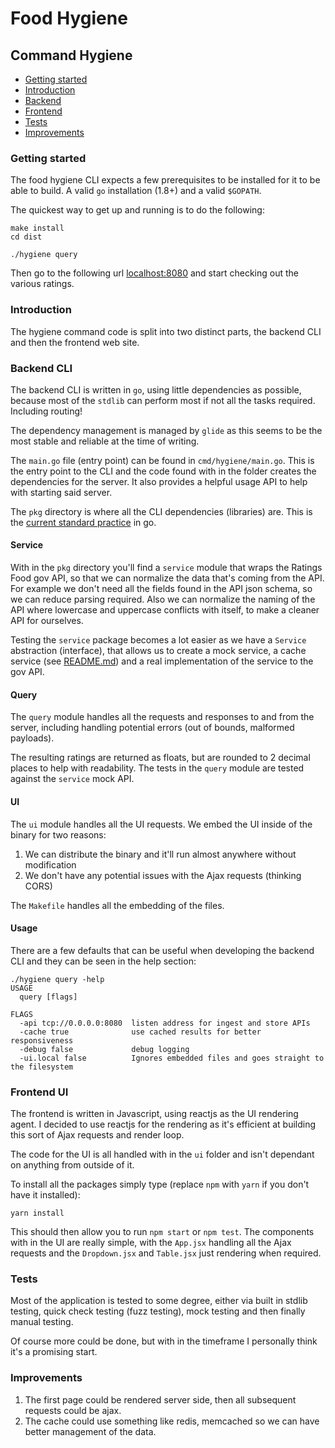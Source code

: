 # Food Hygiene

## Command Hygiene

 - [Getting started](#getting-started)
 - [Introduction](#introduction)
 - [Backend](#backend-cli)
 - [Frontend](#frontend-ui)
 - [Tests](#tests)
 - [Improvements](#improvements)

### Getting started

The food hygiene CLI expects a few prerequisites to be installed for it to be
able to build. A valid `go` installation (1.8+) and a valid `$GOPATH`.

The quickest way to get up and running is to do the following:

```
make install
cd dist

./hygiene query
```

Then go to the following url [localhost:8080](localhost:8080/ui/dist/) and
start checking out the various ratings.

### Introduction

The hygiene command code is split into two distinct parts, the backend CLI and
then the frontend web site.

### Backend CLI

The backend CLI is written in `go`, using little dependencies as possible,
because most of the `stdlib` can perform most if not all the tasks required.
Including routing!

The dependency management is managed by `glide` as this seems to be the most
stable and reliable at the time of writing.

The `main.go` file (entry point) can be found in `cmd/hygiene/main.go`. This
is the entry point to the CLI and the code found with in the folder creates
the dependencies for the server. It also provides a helpful usage API to help
with starting said server.

The `pkg` directory is where all the CLI dependencies (libraries) are. This
is the [current standard practice](https://peter.bourgon.org/go-best-practices-2016/#repository-structure)
in go.

#### Service

With in the `pkg` directory you'll find a `service` module that wraps the
Ratings Food gov API, so that we can normalize the data that's coming from the
API. For example we don't need all the fields found in the API json schema, so
we can reduce parsing required. Also we can normalize the naming of the
API where lowercase and uppercase conflicts with itself, to make a cleaner API
for ourselves.

Testing the `service` package becomes a lot easier as we have a `Service`
abstraction (interface), that allows us to create a mock service, a cache
service (see [README.md](pkg/service/README.md)) and a real implementation of
the service to the gov API.

#### Query

The `query` module handles all the requests and responses to and from the
server, including handling potential errors (out of bounds, malformed payloads).

The resulting ratings are returned as floats, but are rounded to 2 decimal
places to help with readability. The tests in the `query` module are tested
against the `service` mock API.

#### UI

The `ui` module handles all the UI requests. We embed the UI inside of the
binary for two reasons:

 1. We can distribute the binary and it'll run almost anywhere without
  modification
 2. We don't have any potential issues with the Ajax requests (thinking CORS)

The `Makefile` handles all the embedding of the files.

#### Usage

There are a few defaults that can be useful when developing the backend CLI and
they can be seen in the help section:

```
./hygiene query -help
USAGE
  query [flags]

FLAGS
  -api tcp://0.0.0.0:8080  listen address for ingest and store APIs
  -cache true              use cached results for better responsiveness
  -debug false             debug logging
  -ui.local false          Ignores embedded files and goes straight to the filesystem
```

### Frontend UI

The frontend is written in Javascript, using reactjs as the UI rendering agent.
I decided to use reactjs for the rendering as it's efficient at building this
sort of Ajax requests and render loop.

The code for the UI is all handled with in the `ui` folder and isn't dependant
on anything from outside of it.

To install all the packages simply type (replace `npm` with `yarn` if you don't
have it installed):

```
yarn install
```

This should then allow you to run `npm start` or `npm test`. The components
with in the UI are really simple, with the `App.jsx` handling all the Ajax
requests and the `Dropdown.jsx` and `Table.jsx` just rendering when required.

### Tests

Most of the application is tested to some degree, either via built in stdlib
testing, quick check testing (fuzz testing), mock testing and then finally
manual testing.

Of course more could be done, but with in the timeframe I personally think it's
a promising start.

### Improvements

 1. The first page could be rendered server side, then all subsequent requests
 could be ajax.
 2. The cache could use something like redis, memcached so we can have better
 management of the data.
